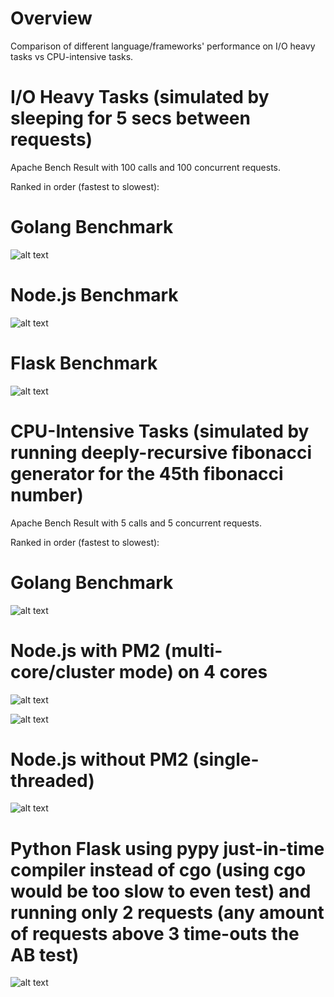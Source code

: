 # Overview

Comparison of different language/frameworks' performance on I/O heavy tasks vs CPU-intensive tasks.

# I/O Heavy Tasks (simulated by sleeping for 5 secs between requests)

Apache Bench Result with 100 calls and 100 concurrent requests.

Ranked in order (fastest to slowest):

# Golang Benchmark

![alt text](https://github.com/YudiTan/concurrency-benchmark/blob/master/ioheavy/golang.png)

# Node.js Benchmark

![alt text](https://github.com/YudiTan/concurrency-benchmark/blob/master/ioheavy/nodejs.png)

# Flask Benchmark

![alt text](https://github.com/YudiTan/concurrency-benchmark/blob/master/ioheavy/flaskpy.png)

# CPU-Intensive Tasks (simulated by running deeply-recursive fibonacci generator for the 45th fibonacci number)

Apache Bench Result with 5 calls and 5 concurrent requests.

Ranked in order (fastest to slowest):

# Golang Benchmark

![alt text](https://github.com/YudiTan/concurrency-benchmark/blob/master/cpuheavy/goabtest.png)

# Node.js with PM2 (multi-core/cluster mode) on 4 cores

![alt text](https://github.com/YudiTan/concurrency-benchmark/blob/master/cpuheavy/pm2abtest.png)

![alt text](https://github.com/YudiTan/concurrency-benchmark/blob/master/cpuheavy/pm2results.png)

# Node.js without PM2 (single-threaded)

![alt text](https://github.com/YudiTan/concurrency-benchmark/blob/master/cpuheavy/nonpm2results.png)

# Python Flask using pypy just-in-time compiler instead of cgo (using cgo would be too slow to even test) and running only 2 requests (any amount of requests above 3 time-outs the AB test)

![alt text](https://github.com/YudiTan/concurrency-benchmark/blob/master/cpuheavy/pythonabtest.png)
